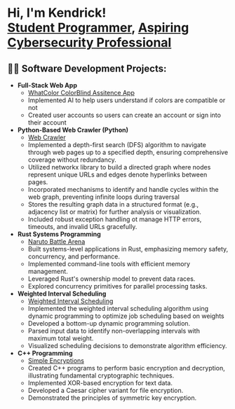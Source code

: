<h1>Hi, I'm Kendrick! <br/><a href="https://github.com/KendrickBynum">Student Programmer</a>, <a href="https://www.linkedin.com/in/kendrick-bynum-299a11250/"> Aspiring Cybersecurity Professional</a> </h1>

<h2>👨‍💻 Software Development Projects:</h2>

- <b>Full-Stack Web App</b>
  - [WhatColor ColorBlind Assitence App](https://github.com/What-Color-SPU/What-Color)
  - Implemented AI to help users understand if colors are compatible or not
  - Created user accounts so users can create an account or sign into their account
- <b>Python-Based Web Crawler (Python)</b>
  - [Web Crawler](https://github.com/csc3430-winter2025/graph-a-computer-science-team)
  - Implemented a depth-first search (DFS) algorithm to navigate through web pages up to a specified depth, ensuring comprehensive coverage without redundancy.
  - Utilized networkx library to build a directed graph where nodes represent unique URLs and edges denote hyperlinks between pages.
  - Incorporated mechanisms to identify and handle cycles within the web graph, preventing infinite loops during traversal
  - Stores the resulting graph data in a structured format (e.g., adjacency list or matrix) for further analysis or visualization.
  - Included robust exception handling ot manage HTTP errors, timeouts, and invalid URLs gracefully.
- <b>Rust Systems Programming</b>
  - [Naruto Battle Arena](https://github.com/csc3310-fall2024/rust-KendrickBynum)
  - Built systems-level applications in Rust, emphasizing memory safety, concurrency, and performance.
  - Implemented command-line tools with efficient memory management.
  - Leveraged Rust's ownership model to prevent data races.
  - Explored concurrency primitives for parallel processing tasks.
- <b>Weighted Interval Scheduling</b>
  - [Weighted Interval Scheduling](https://github.com/csc3310-fall2024/rust-KendrickBynum)
  - Implemented the weighted interval scheduling algorithm using dynamic programming to optimize job scheduling based on weights
  - Developed a bottom-up dynamic programming solution.
  - Parsed input data to identify non-overlapping intervals with maximum total weight.
  - Visualized scheduling decisions to demonstrate algorithm efficiency.
- <b>C++ Programming</b>
  - [Simple Encryptions](https://github.com/KendrickBynum/SimpleEncryptions)
  - Created C++ programs to perform basic encryption and decryption, illustrating fundamental cryptographic techniques.
  - Implemented XOR-based encryption for text data.
  - Developed a Caesar cipher variant for file encryption.
  - Demonstrated the principles of symmetric key encryption.


